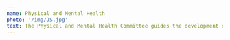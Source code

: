 ```yaml
---
name: Physical and Mental Health
photo: '/img/JS.jpg'
text: The Physical and Mental Health Committee guides the development of digital solutions to help patients with mental health problems better manage their physical health. The committee’s objective is to support doctors to educate and enable patients to prevent or manage long term disease such as diabetes, and for patients to have a better understanding of physical investigations through monitoring trends. The committee is chaired by Prof JS Bamrah CBE, a consultant psychiatrist at Greater Manchester Mental Health NHS FT and Honorary Reader at the University of Manchester.
---
```

